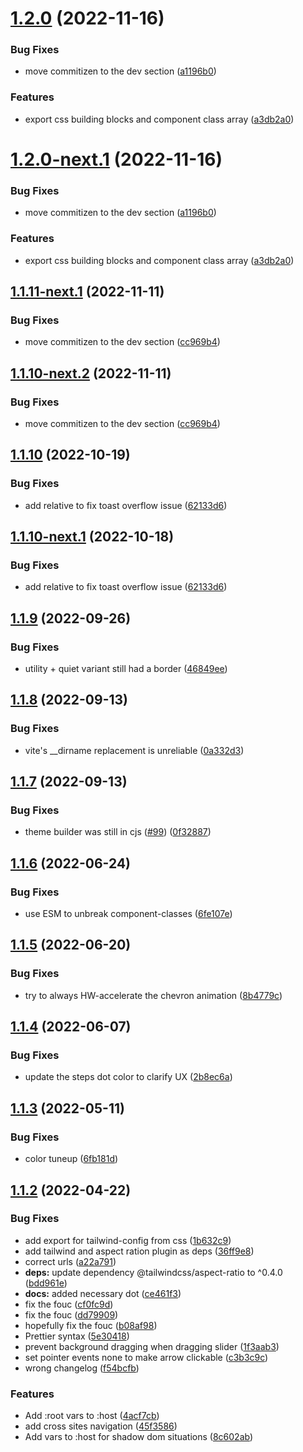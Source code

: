 # [1.2.0](https://github.com/fabric-ds/css/compare/v1.1.10...v1.2.0) (2022-11-16)


### Bug Fixes

* move commitizen to the dev section ([a1196b0](https://github.com/fabric-ds/css/commit/a1196b04cec064cbeb9d66b9e15569000c477128))


### Features

* export css building blocks and component class array ([a3db2a0](https://github.com/fabric-ds/css/commit/a3db2a0425740cc168b581d21f54ec8a0f504eb4))

# [1.2.0-next.1](https://github.com/fabric-ds/css/compare/v1.1.10...v1.2.0-next.1) (2022-11-16)


### Bug Fixes

* move commitizen to the dev section ([a1196b0](https://github.com/fabric-ds/css/commit/a1196b04cec064cbeb9d66b9e15569000c477128))


### Features

* export css building blocks and component class array ([a3db2a0](https://github.com/fabric-ds/css/commit/a3db2a0425740cc168b581d21f54ec8a0f504eb4))

## [1.1.11-next.1](https://github.com/fabric-ds/css/compare/v1.1.10...v1.1.11-next.1) (2022-11-11)


### Bug Fixes

* move commitizen to the dev section ([cc969b4](https://github.com/fabric-ds/css/commit/cc969b4c4339e15eccc7cd7e6a9e15e7889559a2))

## [1.1.10-next.2](https://github.com/fabric-ds/css/compare/v1.1.10-next.1...v1.1.10-next.2) (2022-11-11)


### Bug Fixes

* move commitizen to the dev section ([cc969b4](https://github.com/fabric-ds/css/commit/cc969b4c4339e15eccc7cd7e6a9e15e7889559a2))

## [1.1.10](https://github.com/fabric-ds/css/compare/v1.1.9...v1.1.10) (2022-10-19)


### Bug Fixes

* add relative to fix toast overflow issue ([62133d6](https://github.com/fabric-ds/css/commit/62133d620c2c33d6afb29e288bebb7902f0c0e31))

## [1.1.10-next.1](https://github.com/fabric-ds/css/compare/v1.1.9...v1.1.10-next.1) (2022-10-18)


### Bug Fixes

* add relative to fix toast overflow issue ([62133d6](https://github.com/fabric-ds/css/commit/62133d620c2c33d6afb29e288bebb7902f0c0e31))

## [1.1.9](https://github.com/fabric-ds/css/compare/v1.1.8...v1.1.9) (2022-09-26)


### Bug Fixes

* utility + quiet variant still had a border ([46849ee](https://github.com/fabric-ds/css/commit/46849eecd51bb7ff3da8a28479497055a6b351cf))

## [1.1.8](https://github.com/fabric-ds/css/compare/v1.1.7...v1.1.8) (2022-09-13)


### Bug Fixes

* vite's __dirname replacement is unreliable ([0a332d3](https://github.com/fabric-ds/css/commit/0a332d3935063510169f5ebf6ed195a5fc0357f3))

## [1.1.7](https://github.com/fabric-ds/css/compare/v1.1.6...v1.1.7) (2022-09-13)


### Bug Fixes

* theme builder was still in cjs ([#99](https://github.com/fabric-ds/css/issues/99)) ([0f32887](https://github.com/fabric-ds/css/commit/0f32887ec050f179fd3c12c97392028210bf2294))

## [1.1.6](https://github.com/fabric-ds/css/compare/v1.1.5...v1.1.6) (2022-06-24)


### Bug Fixes

* use ESM to unbreak component-classes ([6fe107e](https://github.com/fabric-ds/css/commit/6fe107e4ff7cbb0ac1233e8fe4f26883e2404322))

## [1.1.5](https://github.com/fabric-ds/css/compare/v1.1.4...v1.1.5) (2022-06-20)


### Bug Fixes

* try to always HW-accelerate the chevron animation ([8b4779c](https://github.com/fabric-ds/css/commit/8b4779c2b427ce67c42b28c155f7c002677ff4cb))

## [1.1.4](https://github.com/fabric-ds/css/compare/v1.1.3...v1.1.4) (2022-06-07)


### Bug Fixes

* update the steps dot color to clarify UX ([2b8ec6a](https://github.com/fabric-ds/css/commit/2b8ec6abb77b1e2a93565f6a69d569395c1e52c5))

## [1.1.3](https://github.com/fabric-ds/css/compare/v1.1.2...v1.1.3) (2022-05-11)


### Bug Fixes

* color tuneup ([6fb181d](https://github.com/fabric-ds/css/commit/6fb181dbf18420775edb9cc6bbcabdcbcfb1d800))

## [1.1.2](https://github.com/fabric-ds/css/compare/v1.1.1...v1.1.2) (2022-04-22)

### Bug Fixes

-   add export for tailwind-config from css
    ([1b632c9](https://github.com/fabric-ds/css/commit/1b632c9c15a570cae9bd265ec00240d304c882b8))
-   add tailwind and aspect ration plugin as deps
    ([36ff9e8](https://github.com/fabric-ds/css/commit/36ff9e84eb96508e198c23a19f48896596d41507))
-   correct urls ([a22a791](https://github.com/fabric-ds/css/commit/a22a791cd815222c6f09b008d194fad367b0c46d))
-   **deps:** update dependency @tailwindcss/aspect-ratio to ^0.4.0
    ([bdd961e](https://github.com/fabric-ds/css/commit/bdd961e52f3e89e0ded00500e42592cf43f1e647))
-   **docs:** added necessary dot
    ([ce461f3](https://github.com/fabric-ds/css/commit/ce461f38f8114064706b47b0b14cce5428540cbf))
-   fix the fouc ([cf0fc9d](https://github.com/fabric-ds/css/commit/cf0fc9d6abcc89c135508ab9151f66929ae9043a))
-   fix the fouc ([dd79909](https://github.com/fabric-ds/css/commit/dd7990940dc64f718f91bdd950b9a564e4e85f19))
-   hopefully fix the fouc
    ([b08af98](https://github.com/fabric-ds/css/commit/b08af98606aa8f2624cbaed6363c5ea7efbb8f02))
-   Prettier syntax
    ([5e30418](https://github.com/fabric-ds/css/commit/5e304188873fe3fe101dd66a24debc4d7874b95a))
-   prevent background dragging when dragging slider
    ([1f3aab3](https://github.com/fabric-ds/css/commit/1f3aab3baabc6ae1336f333092b719270a5c67c7))
-   set pointer events none to make arrow clickable
    ([c3b3c9c](https://github.com/fabric-ds/css/commit/c3b3c9caf333ebdb34dcd3cca80052a26e5b6504))
-   wrong changelog
    ([f54bcfb](https://github.com/fabric-ds/css/commit/f54bcfbc7e18da822932c00b71e0aed5e58e5ccb))

### Features

-   Add :root vars to :host
    ([4acf7cb](https://github.com/fabric-ds/css/commit/4acf7cb44c15bafcec0bebd204af8a18775f796d))
-   add cross sites navigation
    ([45f3586](https://github.com/fabric-ds/css/commit/45f358664753c439c37e66dde3510ded8abbe4ef))
-   Add vars to :host for shadow dom situations
    ([8c602ab](https://github.com/fabric-ds/css/commit/8c602ab288cff631e7f1eb424ed5f9fdc1220f5d))
